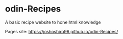 # odin-Recipes
A basic recipe website to hone html knowledge

Pages site:
https://joshoshiro99.github.io/odin-Recipes/
